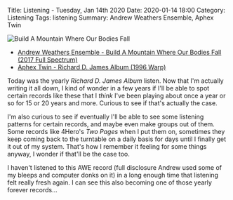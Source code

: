 Title: Listening - Tuesday, Jan 14th 2020
Date: 2020-01-14 18:00
Category: Listening
Tags: listening
Summary: Andrew Weathers Ensemble, Aphex Twin


![Build A Mountain Where Our Bodies Fall](/images/awmountain.jpg)

- [Andrew Weathers Ensemble - Build A Mountain Where Our Bodies Fall (2017 Full Spectrum)](https://www.discogs.com/Andrew-Weathers-Ensemble-Build-A-Mountain-Where-Our-Bodies-Fall/release/10701329)
- [Aphex Twin - Richard D. James Album (1996 Warp)](https://www.discogs.com/Aphex-Twin-Richard-D-James-Album/master/510)


Today was the yearly _Richard D. James Album_ listen. Now that I'm actually writing it all down, 
I kind of wonder in a few years if I'll be able to spot certain records like these that I _think_ 
I've been playing about once a year or so for 15 or 20 years and more. Curious to see if that's actually the case.

I'm also curious to see if eventually I'll be able to see some listening patterns for certain records, and maybe even 
make groups out of them. Some records like 4Hero's _Two Pages_ when I put them on, sometimes they keep coming back 
to the turntable on a daily basis for days until I finally get it out of my system. That's how I remember it 
feeling for some things anyway, I wonder if that'll be the case too.

I haven't listened to this AWE record (full disclosure Andrew used some of my bleeps and computer donks on it) 
in a long enough time that listening felt really fresh again. I can see this also becoming one of those 
yearly forever records...
